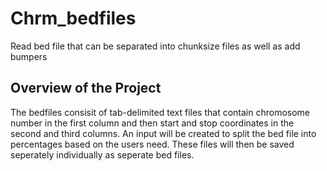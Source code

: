 # Chrm_bedfiles
Read bed file that can be separated into chunksize files as well as add bumpers
## Overview of the Project
The bedfiles consisit of tab-delimited  text files that contain chromosome number in the first column and then start and stop coordinates in the second and third columns. An input will be created to split the bed file into percentages based on the users need. These files will then be saved seperately individually as seperate bed files. 

